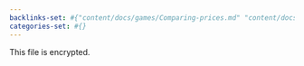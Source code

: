 ```yaml
---
backlinks-set: #{"content/docs/games/Comparing-prices.md" "content/docs/games/Apex-Legends.md" "content/docs/videos/Watching-GothamChess.md" "content/docs/games/Redditing.md" "content/docs/videos/Watching-educational-YouTube.md" "content/docs/games/Quordle.md" "content/docs/games/Browsing-Hacker-News.md" "content/docs/games/Islanders.md" "content/docs/games/Wordle.md" "content/docs/games/Age-of-Darkness:-Final-Stand.md" "content/docs/hobbies/Lead-Climbing-in-a-Gym.md" "content/docs/games/Bike-Commuting.md" "content/docs/games/Beat-Saber.md" "content/docs/games/battle-brothers.md" "content/docs/hobbies/Yo-Yoing.md" "content/docs/games/Slipways.md" "content/docs/games/dead-of-winter.md" "content/docs/games/Semantle.md" "content/docs/games/Making-Small-Web-Apps-in-ClojureScript-with-Reagent.md" "content/docs/games/DAT-Creativity.md" "content/docs/games/Three-Worlds-Collide.md"}
categories-set: #{}
---
```

This file is encrypted.